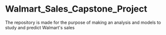 # Walmart_Sales_Capstone_Project
The repository is made for the purpose of making an analysis and models to study and predict Walmart's sales
